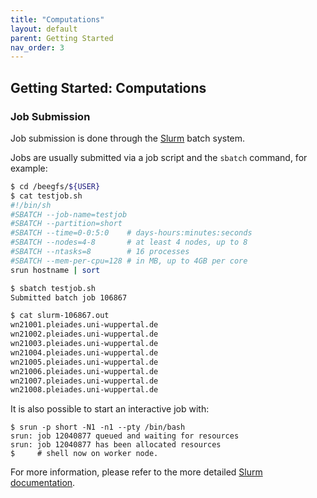 ```yaml
---
title: "Computations"
layout: default
parent: Getting Started
nav_order: 3
---
```


## Getting Started: Computations

### Job Submission
Job submission is done through the [Slurm](../slurm) batch system.

Jobs are usually submitted via a job script and the `sbatch` command, for example:
```bash
$ cd /beegfs/${USER}
$ cat testjob.sh
#!/bin/sh
#SBATCH --job-name=testjob
#SBATCH --partition=short
#SBATCH --time=0-0:5:0    # days-hours:minutes:seconds
#SBATCH --nodes=4-8       # at least 4 nodes, up to 8
#SBATCH --ntasks=8        # 16 processes
#SBATCH --mem-per-cpu=128 # in MB, up to 4GB per core
srun hostname | sort

$ sbatch testjob.sh
Submitted batch job 106867

$ cat slurm-106867.out
wn21001.pleiades.uni-wuppertal.de
wn21002.pleiades.uni-wuppertal.de
wn21003.pleiades.uni-wuppertal.de
wn21004.pleiades.uni-wuppertal.de
wn21005.pleiades.uni-wuppertal.de
wn21006.pleiades.uni-wuppertal.de
wn21007.pleiades.uni-wuppertal.de
wn21008.pleiades.uni-wuppertal.de
```

It is also possible to start an interactive job with:
```
$ srun -p short -N1 -n1 --pty /bin/bash
srun: job 12040877 queued and waiting for resources
srun: job 12040877 has been allocated resources
$     # shell now on worker node.
```

For more information, please refer to the more detailed [Slurm documentation](../slurm).
